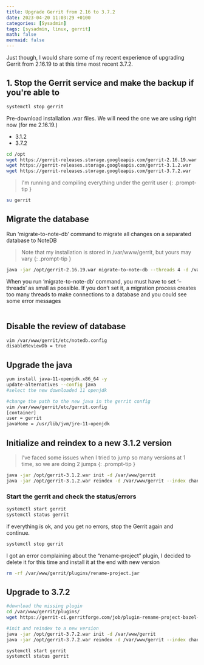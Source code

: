 ```yaml
---
title: Upgrade Gerrit from 2.16 to 3.7.2
date: 2023-04-20 11:03:29 +0100
categories: [Sysadmin]
tags: [sysadmin, linux, gerrit]
math: false
mermaid: false
---
```


Just though, I would share some of my recent experience of upgrading Gerrit from 2.16.19 to at this time most recent 3.7.2.

## 1. Stop the Gerrit service and make the backup if you're able to

```bash
systemctl stop gerrit
```

Pre-download installation .war files. We will need
the one we are using right now (for me 2.16.19.)
* 3.1.2
* 3.7.2

```bash
cd /opt
wget https://gerrit-releases.storage.googleapis.com/gerrit-2.16.19.war
wget https://gerrit-releases.storage.googleapis.com/gerrit-3.1.2.war
wget https://gerrit-releases.storage.googleapis.com/gerrit-3.7.2.war
```

> I'm running and compiling everything under the gerrit user
{: .prompt-tip }

```bash
su gerrit
```

## Migrate the database
Run ‘migrate-to-note-db’ command to migrate all changes on a separated database to NoteDB

> Note that my installation is stored  in /var/www/gerrit, but yours may vary
{: .prompt-tip }


```bash
java -jar /opt/gerrit-2.16.19.war migrate-to-note-db --threads 4 -d /var/www/gerrit
```

When you run ‘migrate-to-note-db‘ command, you must have to set ‘–threads’ as small as possible. If you don’t set it, a migration process creates too many threads to make connections to a database and you could see some error messages
</br>
</br>

## Disable the review of database
```bash
vim /var/www/gerrit/etc/notedb.config
disableReviewDb = true
```

## Upgrade the java
```bash
yum install java-11-openjdk.x86_64 -y
update-alternatives --config java
#select the new downloaded 11 openjdk

#change the path to the new java in the gerrit config
vim /var/www/gerrit/etc/gerrit.config
[container]
user = gerrit
javaHome = /usr/lib/jvm/jre-11-openjdk
```

## Initialize and reindex to a new 3.1.2 version

> I’ve faced some issues when I tried to jump so many versions at 1 time, so we are doing 2 jumps
{: .prompt-tip }

```bash
java -jar /opt/gerrit-3.1.2.war init -d /var/www/gerrit
java -jar /opt/gerrit-3.1.2.war reindex -d /var/www/gerrit --index changes
```

### Start the gerrit and check the status/errors
```bash
systemctl start gerrit
systemctl status gerrit
```

if everything is ok, and you get no errors, stop the Gerrit again and continue.


```bash
systemctl stop gerrit
```

I got an error complaining about the “rename-project” plugin, I decided to delete it for this time and install it at the end with new version

```bash
rm -rf /var/www/gerrit/plugins/rename-project.jar
```

## Upgrade to 3.7.2

```bash
#download the missing plugin
cd /var/www/gerrit/plugins/
wget https://gerrit-ci.gerritforge.com/job/plugin-rename-project-bazel-master-stable-3.5/lastStableBuild/artifact/bazel-bin/plugins/rename-project/rename-project.jar

#init and reindex to a new version
java -jar /opt/gerrit-3.7.2.war init -d /var/www/gerrit
java -jar /opt/gerrit-3.7.2.war reindex -d /var/www/gerrit --index changes

systemctl start gerrit
systemctl status gerrit
```